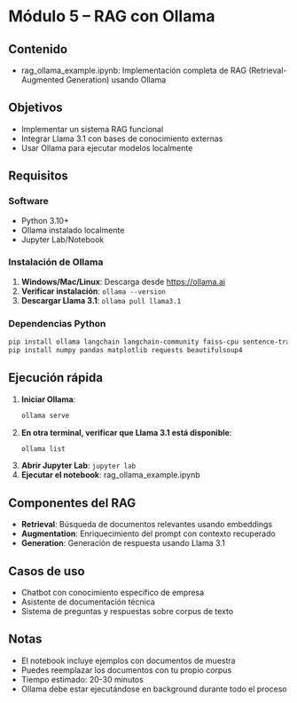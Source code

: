 # Módulo 5 – RAG con Ollama

## Contenido
- rag_ollama_example.ipynb: Implementación completa de RAG (Retrieval-Augmented Generation) usando Ollama

## Objetivos
- Implementar un sistema RAG funcional
- Integrar Llama 3.1 con bases de conocimiento externas
- Usar Ollama para ejecutar modelos localmente

## Requisitos

### Software
- Python 3.10+
- Ollama instalado localmente
- Jupyter Lab/Notebook

### Instalación de Ollama
1. **Windows/Mac/Linux**: Descarga desde https://ollama.ai
2. **Verificar instalación**: `ollama --version`
3. **Descargar Llama 3.1**: `ollama pull llama3.1`

### Dependencias Python
```bash
pip install ollama langchain langchain-community faiss-cpu sentence-transformers
pip install numpy pandas matplotlib requests beautifulsoup4
```

## Ejecución rápida
1. **Iniciar Ollama**:
   ```bash
   ollama serve
   ```
2. **En otra terminal, verificar que Llama 3.1 está disponible**:
   ```bash
   ollama list
   ```
3. **Abrir Jupyter Lab**: `jupyter lab`
4. **Ejecutar el notebook**: rag_ollama_example.ipynb

## Componentes del RAG
- **Retrieval**: Búsqueda de documentos relevantes usando embeddings
- **Augmentation**: Enriquecimiento del prompt con contexto recuperado
- **Generation**: Generación de respuesta usando Llama 3.1

## Casos de uso
- Chatbot con conocimiento específico de empresa
- Asistente de documentación técnica
- Sistema de preguntas y respuestas sobre corpus de texto

## Notas
- El notebook incluye ejemplos con documentos de muestra
- Puedes reemplazar los documentos con tu propio corpus
- Tiempo estimado: 20-30 minutos
- Ollama debe estar ejecutándose en background durante todo el proceso
